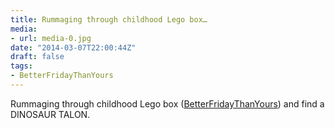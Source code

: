 ```yaml
---
title: Rummaging through childhood Lego box…
media:
- url: media-0.jpg
date: "2014-03-07T22:00:44Z"
draft: false
tags:
- BetterFridayThanYours
---
```

Rummaging through childhood Lego box \([BetterFridayThanYours](/tags/betterfridaythanyours)\) and find a DINOSAUR TALON.
